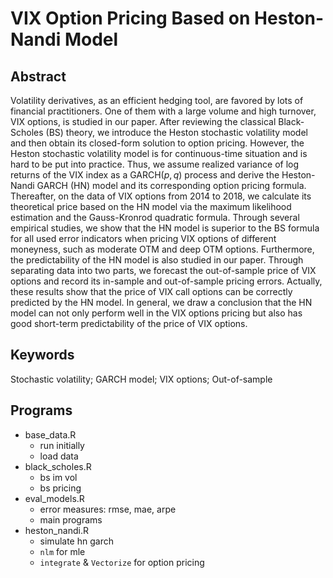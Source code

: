 # VIX Option Pricing Based on Heston-Nandi Model

## Abstract

Volatility derivatives, as an efficient hedging tool, are favored by lots of financial practitioners. One of them with a large volume and high turnover, VIX options, is studied in our paper. After reviewing the classical Black-Scholes (BS) theory, we introduce the Heston stochastic volatility model and then obtain its closed-form solution to option pricing. However, the Heston stochastic volatility model is for continuous-time situation and is hard to be put into practice. Thus, we assume realized variance of log returns of the VIX index as a GARCH$(p,q)$ process and derive the Heston-Nandi GARCH (HN) model and its corresponding option pricing formula. Thereafter, on the data of VIX options from 2014 to 2018, we calculate its theoretical price based on the HN model via the maximum likelihood estimation and the Gauss-Kronrod quadratic formula. Through several empirical studies, we show that the HN model is superior to the BS formula for all used error indicators when pricing VIX options of different moneyness, such as moderate OTM and deep OTM options. Furthermore, the predictability of the HN model is also studied in our paper. Through separating data into two parts, we forecast the out-of-sample price of VIX options and record its in-sample and out-of-sample pricing errors. Actually, these results show that the price of VIX call options can be correctly predicted by the HN model. In general, we draw a conclusion that the HN model can not only perform well in the VIX options pricing but also has good short-term predictability of the price of VIX options.

## Keywords

Stochastic volatility; GARCH model; VIX options; Out-of-sample

## Programs

- base_data.R
  - run initially
  - load data
- black_scholes.R
  - bs im vol
  - bs pricing
- eval_models.R
  - error measures: rmse, mae, arpe
  - main programs
- heston_nandi.R
  - simulate hn garch
  - `nlm` for mle
  - `integrate` & `Vectorize` for option pricing
